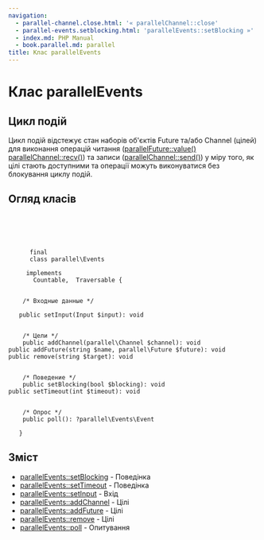 ```yaml
---
navigation:
  - parallel-channel.close.html: '« parallelChannel::close'
  - parallel-events.setblocking.html: 'parallelEvents::setBlocking »'
  - index.md: PHP Manual
  - book.parallel.md: parallel
title: Клас parallelEvents
---
```

# Клас parallelEvents

## Цикл подій

Цикл подій відстежує стан наборів об'єктів Future та/або Channel (цілей) для виконання операцій читання ([parallelFuture::value()](parallel-future.value.html) [parallelChannel::recv()](parallel-channel.recv.html)) та записи ([parallelChannel::send()](parallel-channel.send.md)) у міру того, як цілі стають доступними та операції можуть виконуватися без блокування циклу подій.

## Огляд класів

```classsynopsis



    
     
      final
      class parallel\Events
     
     implements 
       Countable,  Traversable {


    /* Входные данные */
    
   public setInput(Input $input): void


    /* Цели */
    public addChannel(parallel\Channel $channel): void
public addFuture(string $name, parallel\Future $future): void
public remove(string $target): void


    /* Поведение */
    public setBlocking(bool $blocking): void
public setTimeout(int $timeout): void


    /* Опрос */
    public poll(): ?parallel\Events\Event

   }
```

## Зміст

-   [parallelEvents::setBlocking](parallel-events.setblocking.md) - Поведінка
-   [parallelEvents::setTimeout](parallel-events.settimeout.md) - Поведінка
-   [parallelEvents::setInput](parallel-events.setinput.md) - Вхід
-   [parallelEvents::addChannel](parallel-events.addchannel.md) - Цілі
-   [parallelEvents::addFuture](parallel-events.addfuture.md) - Цілі
-   [parallelEvents::remove](parallel-events.remove.md) - Цілі
-   [parallelEvents::poll](parallel-events.poll.md) - Опитування
